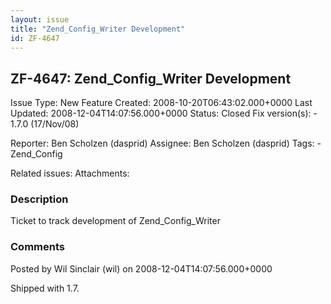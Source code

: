 ```yaml
---
layout: issue
title: "Zend_Config_Writer Development"
id: ZF-4647
---
```


ZF-4647: Zend\_Config\_Writer Development
-----------------------------------------

 Issue Type: New Feature Created: 2008-10-20T06:43:02.000+0000 Last Updated: 2008-12-04T14:07:56.000+0000 Status: Closed Fix version(s): - 1.7.0 (17/Nov/08)
 
 Reporter:  Ben Scholzen (dasprid)  Assignee:  Ben Scholzen (dasprid)  Tags: - Zend\_Config
 
 Related issues: 
 Attachments: 
### Description

Ticket to track development of Zend\_Config\_Writer

 

 

### Comments

Posted by Wil Sinclair (wil) on 2008-12-04T14:07:56.000+0000

Shipped with 1.7.

 

 